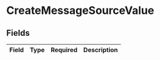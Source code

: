 # CreateMessageSourceValue


## Fields

| Field       | Type        | Required    | Description |
| ----------- | ----------- | ----------- | ----------- |